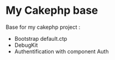 My Cakephp base
=========

Base for my cakephp project : 

- Bootstrap default.ctp
- DebugKit
- Authentification with component Auth
